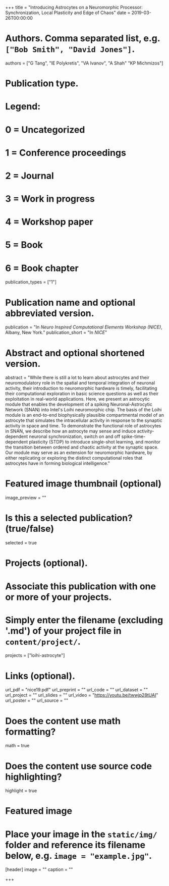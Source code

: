 +++
title = "Introducing Astrocytes on a Neuromorphic Processor: Synchronization, Local Plasticity and Edge of Chaos"
date = 2019-03-26T00:00:00

# Authors. Comma separated list, e.g. `["Bob Smith", "David Jones"]`.
authors = ["G Tang", "IE Polykretis", "VA Ivanov", "A Shah" "KP Michmizos"]

# Publication type.
# Legend:
# 0 = Uncategorized
# 1 = Conference proceedings
# 2 = Journal
# 3 = Work in progress
# 4 = Workshop paper
# 5 = Book
# 6 = Book chapter
publication_types = ["1"]

# Publication name and optional abbreviated version.
publication = "In *Neuro Inspired Computational Elements Workshop (NICE)*, Albany, New York."
publication_short = "In *NICE*"

# Abstract and optional shortened version.
abstract = "While there is still a lot to learn about astrocytes and their neuromodulatory role in the spatial and temporal integration of neuronal activity, their introduction to neuromorphic hardware is timely, facilitating their computational exploration in basic science questions as well as their exploitation in real-world applications. Here, we present an astrocytic module that enables the development of a spiking Neuronal-Astrocytic Network (SNAN) into Intel's Loihi neuromorphic chip. The basis of the Loihi module is an end-to-end biophysically plausible compartmental model of an astrocyte that simulates the intracellular activity in response to the synaptic activity in space and time. To demonstrate the functional role of astrocytes in SNAN, we describe how an astrocyte may sense and induce activity-dependent neuronal synchronization, switch on and off spike-time-dependent plasticity (STDP) to introduce single-shot learning, and monitor the transition between ordered and chaotic activity at the synaptic space. Our module may serve as an extension for neuromorphic hardware, by either replicating or exploring the distinct computational roles that astrocytes have in forming biological intelligence."

# Featured image thumbnail (optional)
image_preview = ""

# Is this a selected publication? (true/false)
selected = true

# Projects (optional).
#   Associate this publication with one or more of your projects.
#   Simply enter the filename (excluding '.md') of your project file in `content/project/`.
projects = ["loihi-astrocyte"]

# Links (optional).
url_pdf = "nice19.pdf"
url_preprint = ""
url_code = ""
url_dataset = ""
url_project = ""
url_slides = ""
url_video = "https://youtu.be/twwjp28tUAI"
url_poster = ""
url_source = ""

# Does the content use math formatting?
math = true

# Does the content use source code highlighting?
highlight = true

# Featured image
# Place your image in the `static/img/` folder and reference its filename below, e.g. `image = "example.jpg"`.
[header]
image = ""
caption = ""

+++

